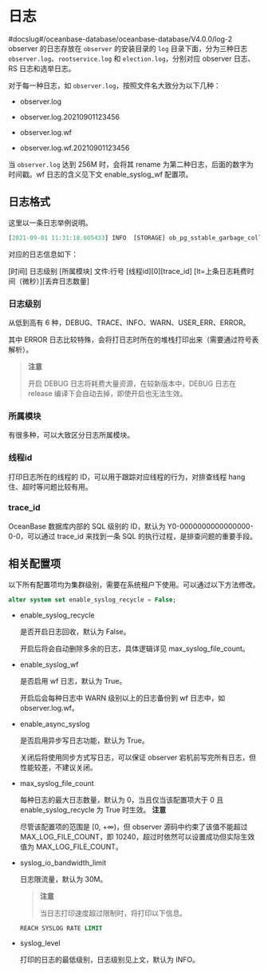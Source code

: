 # 日志
#docslug#/oceanbase-database/oceanbase-database/V4.0.0/log-2
observer 的日志存放在 `observer` 的安装目录的 `log` 目录下面，分为三种日志 `observer.log`、`rootservice.log` 和 `election.log`，分别对应 observer 日志、RS 日志和选举日志。

对于每一种日志，如 `observer.log`，按照文件名大致分为以下几种：

* observer.log

* observer.log.20210901123456

* observer.log.wf

* observer.log.wf.20210901123456

当 `observer.log` 达到 256M 时，会将其 rename 为第二种日志，后面的数字为时间戳。wf 日志的含义见下文 enable_syslog_wf 配置项。

## 日志格式

这里以一条日志举例说明。

```javascript
[2021-09-01 11:31:18.605433] INFO  [STORAGE] ob_pg_sstable_garbage_collector.cpp:170 [38715][0][Y0-0000000000000000-0-0] [lt=15] [dc=0] do one gc free sstable by queue(ret=0, free sstable cnt=0)
```

对应的日志信息如下：

\[时间\] 日志级别 \[所属模块\] 文件:行号 \[线程id\]\[0\]\[trace_id\] \[lt=上条日志耗费时间（微秒）\]\[丢弃日志数量\]

### 日志级别

从低到高有 6 种，DEBUG、TRACE、INFO、WARN、USER_ERR、ERROR。

其中 ERROR 日志比较特殊，会将打日志时所在的堆栈打印出来（需要通过符号表解析）。

>**注意**
>
>开启 DEBUG 日志将耗费大量资源，在较新版本中，DEBUG 日志在 release 编译下会自动去掉，即使开启也无法生效。

### 所属模块

有很多种，可以大致区分日志所属模块。

### 线程id

打印日志所在的线程的 ID，可以用于跟踪对应线程的行为，对排查线程 hang 住、超时等问题比较有用。

### trace_id

OceanBase 数据库内部的 SQL 级别的 ID，默认为 Y0-0000000000000000-0-0，可以通过 trace_id 来找到一条 SQL 的执行过程，是排查问题的重要手段。

## 相关配置项

以下所有配置项均为集群级别，需要在系统租户下使用。可以通过以下方法修改。

```sql
alter system set enable_syslog_recycle = False;
```

* enable_syslog_recycle

  是否开启日志回收，默认为 False。

  开启后将会自动删除多余的日志，具体逻辑详见 max_syslog_file_count。
  
* enable_syslog_wf

  是否启用 wf 日志，默认为 True。

  开启后会每种日志中 WARN 级别以上的日志备份到 wf 日志中，如 observer.log.wf。
  
* enable_async_syslog

  是否启用异步写日志功能，默认为 True。

  关闭后将使用同步方式写日志，可以保证 observer 宕机前写完所有日志，但性能较差，不建议关闭。
  
* max_syslog_file_count

  每种日志的最大日志数量，默认为 0，当且仅当该配置项大于 0 且 enable_syslog_recycle 为 True 时生效。
  **注意**

  尽管该配置项的范围是 \[0, +∞)，但 observer 源码中约束了该值不能超过 MAX_LOG_FILE_COUNT，即 10240，超过时依然可以设置成功但实际生效值为 MAX_LOG_FILE_COUNT。
  
* syslog_io_bandwidth_limit

  日志限流量，默认为 30M。

  >**注意**
  >
  >当日志打印速度超过限制时，将打印以下信息。

  ```sql
  REACH SYSLOG RATE LIMIT
  ```

* syslog_level

  打印的日志的最低级别，日志级别见上文，默认为 INFO。
  
